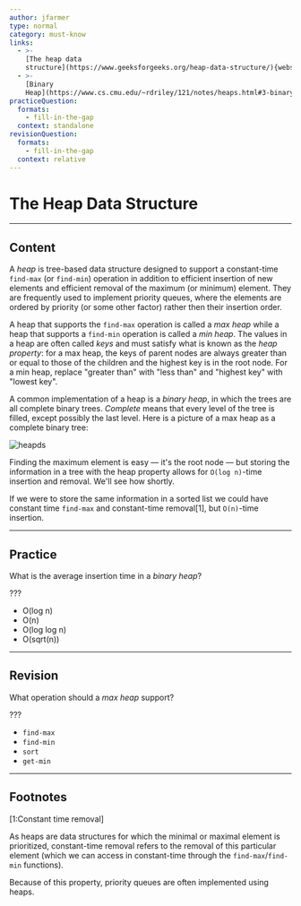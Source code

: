 ```yaml
---
author: jfarmer
type: normal
category: must-know
links:
  - >-
    [The heap data
    structure](https://www.geeksforgeeks.org/heap-data-structure/){website}
  - >-
    [Binary
    Heap](https://www.cs.cmu.edu/~rdriley/121/notes/heaps.html#3-binary-heap){website}
practiceQuestion:
  formats:
    - fill-in-the-gap
  context: standalone
revisionQuestion:
  formats:
    - fill-in-the-gap
  context: relative
---
```


# The Heap Data Structure


---

## Content

A *heap* is tree-based data structure designed to support a constant-time `find-max` (or `find-min`) operation in addition to efficient insertion of new elements and efficient removal of the maximum (or minimum) element.  They are frequently used to implement priority queues, where the elements are ordered by priority (or some other factor) rather then their insertion order.

A heap that supports the `find-max` operation is called a *max heap* while a heap that supports a `find-min` operation is called a *min heap*. The values in a heap are often called *keys* and must satisfy what is known as the *heap property*: for a max heap, the keys of parent nodes are always greater than or equal to those of the children and the highest key is in the root node. For a min heap, replace "greater than" with "less than" and "highest key" with "lowest key".

A common implementation of a heap is a *binary heap*, in which the trees are all complete binary trees. *Complete* means that every level of the tree is filled, except possibly the last level.  Here is a picture of a max heap as a complete binary tree:

![heapds](https://img.enkipro.com/5298558ee2aa4b08af53ccc6e264e4ba.png)

Finding the maximum element is easy — it's the root node — but storing the information in a tree with the heap property allows for `O(log n)`-time insertion and removal. We'll see how shortly.

If we were to store the same information in a sorted list we could have constant time `find-max` and constant-time removal[1], but `O(n)`-time insertion.


---

## Practice

What is the average insertion time in a *binary heap*?

???

- O(log n)
- O(n)
- O(log log n)
- O(sqrt(n))


---

## Revision

What operation should a *max heap* support?

???

- `find-max`
- `find-min`
- `sort`
- `get-min`


---

## Footnotes

[1:Constant time removal]

As heaps are data structures for which the minimal or maximal element is prioritized, constant-time removal refers to the removal of this particular element (which we can access in constant-time through the `find-max`/`find-min` functions).

Because of this property, priority queues are often implemented using heaps.
